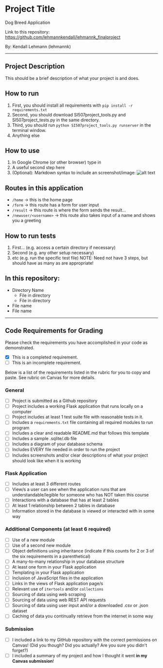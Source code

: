 # Project Title

Dog Breed Application

Link to this repository: https://github.com/lehmannkendall/lehmannk_finalproject

By: Kendall Lehmann (lehmannk)

---

## Project Description

This should be a brief description of what your project is and does.  

## How to run

1. First, you should install all requirements with `pip install -r requirements.txt`
2. Second, you should download SI507project_tools.py and SI507project_tests.py in the same directory.
3. Third, you should run `python SI507project_tools.py runserver` in the terminal window.
4. Anything else

## How to use

1. In Google Chrome (or other browser) type in 
2. A useful second step here
3. (Optional): Markdown syntax to include an screenshot/image: ![alt text](image.jpg)

## Routes in this application
- `/home` -> this is the home page
- `/form` -> this route has a form for user input
- `/result` -> this route is where the form sends the result...
- `/newuser/<username>` -> this route also takes input of a name and shows you a greeting

## How to run tests
1. First... (e.g. access a certain directory if necessary)
2. Second (e.g. any other setup necessary)
3. etc (e.g. run the specific test file)
NOTE: Need not have 3 steps, but should have as many as are appropriate!

## In this repository:
- Directory Name
  - File in directory
  - File in directory
- File name
- File name

---
## Code Requirements for Grading
Please check the requirements you have accomplished in your code as demonstrated.
- [x] This is a completed requirement.
- [ ] This is an incomplete requirement.

Below is a list of the requirements listed in the rubric for you to copy and paste.  See rubric on Canvas for more details.

### General
- [ ] Project is submitted as a Github repository
- [ ] Project includes a working Flask application that runs locally on a computer
- [ ] Project includes at least 1 test suite file with reasonable tests in it.
- [ ] Includes a `requirements.txt` file containing all required modules to run program
- [ ] Includes a clear and readable README.md that follows this template
- [ ] Includes a sample .sqlite/.db file
- [ ] Includes a diagram of your database schema
- [ ] Includes EVERY file needed in order to run the project
- [ ] Includes screenshots and/or clear descriptions of what your project should look like when it is working

### Flask Application
- [ ] Includes at least 3 different routes
- [ ] View/s a user can see when the application runs that are understandable/legible for someone who has NOT taken this course
- [ ] Interactions with a database that has at least 2 tables
- [ ] At least 1 relationship between 2 tables in database
- [ ] Information stored in the database is viewed or interacted with in some way

### Additional Components (at least 6 required)
- [ ] Use of a new module
- [ ] Use of a second new module
- [ ] Object definitions using inheritance (indicate if this counts for 2 or 3 of the six requirements in a parenthetical)
- [ ] A many-to-many relationship in your database structure
- [ ] At least one form in your Flask application
- [ ] Templating in your Flask application
- [ ] Inclusion of JavaScript files in the application
- [ ] Links in the views of Flask application page/s
- [ ] Relevant use of `itertools` and/or `collections`
- [ ] Sourcing of data using web scraping
- [ ] Sourcing of data using web REST API requests
- [ ] Sourcing of data using user input and/or a downloaded .csv or .json dataset
- [ ] Caching of data you continually retrieve from the internet in some way

### Submission
- [ ] I included a link to my GitHub repository with the correct permissions on Canvas! (Did you though? Did you actually? Are you sure you didn't forget?)
- [ ] I included a summary of my project and how I thought it went **in my Canvas submission**!
